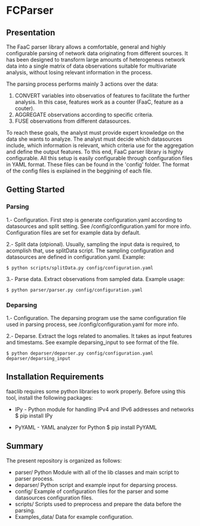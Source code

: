 
# FCParser


## Presentation


The FaaC parser library allows a comfortable, general and highly configurable parsing
of network data originating from different sources. It has been designed to transform
large amounts of heterogeneus network data into a single matrix of data observations
suitable for multivariate analysis, without losing relevant information in the process.

The parsing process performs mainly 3 actions over the data:

1. CONVERT variables into observatios of features to facilitate the further analysis. In this case, 
features work as a counter (FaaC, feature as a couter).
2. AGGREGATE observations according to specific criteria.
3. FUSE observations from different datasources.
   
To reach these goals, the analyst must provide expert knowledge on the data she wants
to analyze. The analyst must decide which datasources include, which information is
relevant, which criteria use for the aggregation and define the output features.
To this end, FaaC parser library is highly configurable. All this setup is easily configurable
through configuration files in YAML format. These files can be found in the 'config'
folder. The format of the config files is explained in the beggining of each file.

																							
## Getting Started
														
### Parsing

1.- Configuration. First step is generate configuration.yaml according to datasources and 
split setting. See /config/configuration.yaml for more info. Configuration files are 
set for example data by default.


2.- Split data (otpional). Usually, sampling the input data is required, to acomplish that,
use splitData script. The sampling configuration and datasources are defined in 
configuration.yaml. Example:

	$ python scripts/splitData.py config/configuration.yaml 

3.- Parse data. Extract observations from sampled data. 
Example usage:

	$ python parser/parser.py config/configuration.yaml 

### Deparsing

1.- Configuration. The deparsing program use the same configuration file used in parsing 
process, see /config/configuration.yaml for more info.

2.- Deparse. Extract the logs related to anomalies. It takes as input features and timestams.
See example deparsing_input to see format of the file.

	$ python deparser/deparser.py config/configuration.yaml deparser/deparsing_input 


## Installation Requirements

faaclib requires some python libraries to work properly. Before using this tool,
install the following packages:

- IPy - Python module for handling IPv4 and IPv6 addresses and networks
	$ pip install IPy

- PyYAML - YAML analyzer for Python
	$ pip install PyYAML


## Summary

The present repository is organized as follows:

- parser/ 		   Python Module with all of the lib classes and main script to parser process.
- deparser/        Python script and example input for deparsing process.
- config/          Example of configuration files for the parser and some datasources configuration files.
- scripts/         Scripts used to preprocess and prepare the data before the parsing.
- Examples_data/   Data for example configuration.




